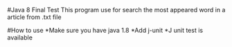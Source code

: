 #Java 8 Final Test
This program use for search the most appeared word in a article from .txt file

#How to use
*Make sure you have java 1.8
*Add j-unit
*J unit test is available